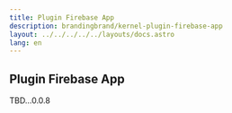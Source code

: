 ```yaml
---
title: Plugin Firebase App
description: brandingbrand/kernel-plugin-firebase-app
layout: ../../../../../layouts/docs.astro
lang: en
---
```


## Plugin Firebase App

TBD...0.0.8
